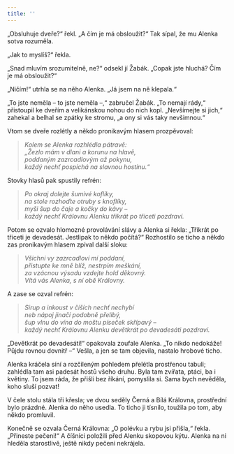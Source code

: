 ```yaml
---
title: ''
---
```


„Obsluhuje dveře?“ řekl. „A čím je má obsloužit?“ Tak sípal, že mu Alenka sotva rozuměla.

„Jak to myslíš?“ řekla.

„Snad mluvím srozumitelně, ne?“ odsekl jí Žabák. „Copak jste hluchá? Čím je má obsloužit?“

„Ničím!“ utrhla se na něho Alenka. „Já jsem na ně klepala.“

„To jste neměla – to jste neměla –,“ zabručel Žabák. „To nemají rády,“ přistoupil ke dveřím a velikánskou nohou do nich kopl. „Nevšímejte si jich,“ zahekal a belhal se zpátky ke stromu, „a ony si vás taky nevšimnou.“

Vtom se dveře rozlétly a někdo pronikavým hlasem prozpěvoval:

> _Kolem se Alenka rozhlédla pátravě:  
> „Žezlo mám v dlani a korunu na hlavě,  
> poddaným zazrcadlovým až pokynu,  
> každý nechť pospíchá na slavnou hostinu.“_

Stovky hlasů pak spustily refrén:

> _Po okraj dolejte šumivé koflíky,  
> na stole rozhoďte otruby s knoflíky,  
> myši šup do čaje a kočky do kávy –  
> každý nechť Královnu Alenku třikrát po třiceti pozdraví._

Potom se ozvalo hlomozné provolávání slávy a Alenka si řekla: „Třikrát po třiceti je devadesát. Jestlipak to někdo počítá?“ Rozhostilo se ticho a někdo zas pronikavým hlasem zpíval další sloku:

> _Všichni vy zazrcadloví mí poddaní,  
> přistupte ke mně blíž, nestrpím meškání,  
> za vzácnou výsadu vzdejte hold děkovný.  
> Vítá vás Alenka, s ní obě Královny._

A zase se ozval refrén:

> _Sirup a inkoust v číších nechť nechybí  
> neb nápoj jinačí podobně přelibý,  
> šup vlnu do vína do moštu píseček skřípavý –  
> každý nechť Královnu Alenku devětkrát po devadesáti pozdraví._

„Devětkrát po devadesáti!“ opakovala zoufale Alenka. „To nikdo nedokáže! Půjdu rovnou dovnitř –“ Vešla, a jen se tam objevila, nastalo hrobové ticho.

Alenka kráčela síní a rozčileným pohledem přelétla prostřenou tabuli; zahlédla tam asi padesát hostů všeho druhu. Byla tam zvířata, ptáci, ba i květiny. To jsem ráda, že přišli bez říkání, pomyslila si. Sama bych nevěděla, koho sluší pozvat!

V čele stolu stála tři křesla; ve dvou seděly Černá a Bílá Královna, prostřední bylo prázdné. Alenka do něho usedla. To ticho ji tísnilo, toužila po tom, aby někdo promluvil.

Konečně se ozvala Černá Královna: „O polévku a rybu jsi přišla,“ řekla. „Přineste pečeni!“ A číšníci položili před Alenku skopovou kýtu. Alenka na ni hleděla starostlivě, ještě nikdy pečeni nekrájela.
